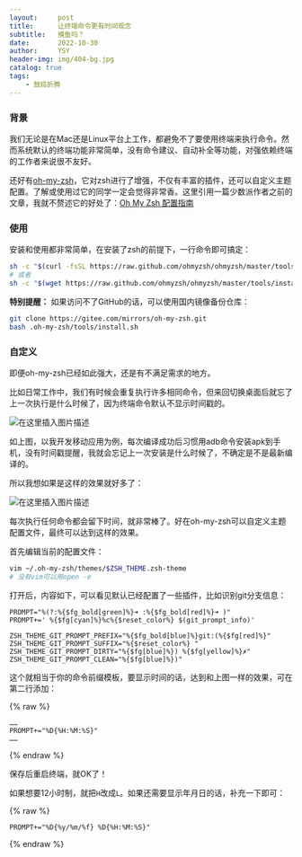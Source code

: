 ```yaml
---
layout:     post
title:      让终端命令更有时间观念
subtitle:   摸鱼吗？
date:       2022-10-30
author:     YSY
header-img: img/404-bg.jpg
catalog: true
tags:
    - 鼓捣折腾
---
```


### 背景

我们无论是在Mac还是Linux平台上工作，都避免不了要使用终端来执行命令。然而系统默认的终端功能非常简单，没有命令建议、自动补全等功能，对强依赖终端的工作者来说很不友好。

还好有[oh-my-zsh](https://ohmyz.sh/#install)，它对zsh进行了增强，不仅有丰富的插件，还可以自定义主题配置。了解或使用过它的同学一定会觉得非常香。这里引用一篇少数派作者之前的文章，我就不赘述它的好处了：[Oh My Zsh 配置指南](https://sspai.com/post/55176)

### 使用

安装和使用都非常简单，在安装了zsh的前提下，一行命令即可搞定：

```bash
sh -c "$(curl -fsSL https://raw.github.com/ohmyzsh/ohmyzsh/master/tools/install.sh)"
# 或者
sh -c "$(wget https://raw.github.com/ohmyzsh/ohmyzsh/master/tools/install.sh -O -)"
```

**特别提醒：** 如果访问不了GitHub的话，可以使用国内镜像备份仓库：

```bash
git clone https://gitee.com/mirrors/oh-my-zsh.git
bash .oh-my-zsh/tools/install.sh
```

### 自定义

即便oh-my-zsh已经如此强大，还是有不满足需求的地方。

比如日常工作中，我们有时候会重复执行许多相同命令，但来回切换桌面后就忘了上一次执行是什么时候了，因为终端命令默认不显示时间戳的。

![在这里插入图片描述](https://imgconvert.csdnimg.cn/67e8097215e14931bcb485fd3dd0f957.png)

如上图，以我开发移动应用为例，每次编译成功后习惯用adb命令安装apk到手机，没有时间戳提醒，我就会忘记上一次安装是什么时候了，不确定是不是最新编译的。

所以我想如果是这样的效果就好多了：

![在这里插入图片描述](https://imgconvert.csdnimg.cn/427bebc156d3498abf53a7b80dc9ebd6.png)


每次执行任何命令都会留下时间，就非常棒了。好在oh-my-zsh可以自定义主题配置文件，最终可以达到这样的效果。

首先编辑当前的配置文件：

```bash
vim ~/.oh-my-zsh/themes/$ZSH_THEME.zsh-theme
# 没有vim可以用open -e
```

打开后，内容如下，可以看见默认已经配置了一些插件，比如识别git分支信息：

```
PROMPT="%(?:%{$fg_bold[green]%}➜ :%{$fg_bold[red]%}➜ )"
PROMPT+=' %{$fg[cyan]%}%c%{$reset_color%} $(git_prompt_info)'

ZSH_THEME_GIT_PROMPT_PREFIX="%{$fg_bold[blue]%}git:(%{$fg[red]%}"
ZSH_THEME_GIT_PROMPT_SUFFIX="%{$reset_color%} "
ZSH_THEME_GIT_PROMPT_DIRTY="%{$fg[blue]%}) %{$fg[yellow]%}✗"
ZSH_THEME_GIT_PROMPT_CLEAN="%{$fg[blue]%})"
```

这个就相当于你的命令前缀模板，要显示时间的话，达到和上图一样的效果，可在第二行添加：

{% raw %}
```
……
PROMPT+="%D{%H:%M:%S}"
……
```
{% endraw %}

保存后重启终端，就OK了！

如果想要12小时制，就把`H`改成`L`。如果还需要显示年月日的话，补充一下即可：

{% raw %}
```
PROMPT+="%D{%y/%m/%f} %D{%H:%M:%S}"
```
{% endraw %}
